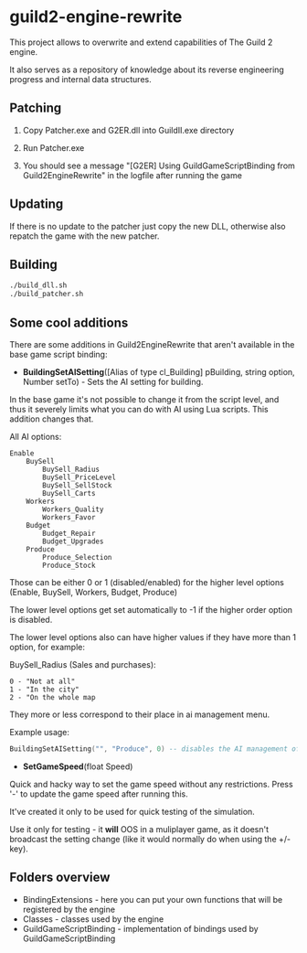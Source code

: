 # guild2-engine-rewrite

This project allows to overwrite and extend capabilities of The Guild 2 engine.

It also serves as a repository of knowledge about its reverse engineering progress and internal data structures.

## Patching

1. Copy Patcher.exe and G2ER.dll into GuildII.exe directory

2. Run Patcher.exe

3. You should see a message "\[G2ER\] Using GuildGameScriptBinding from Guild2EngineRewrite" in the logfile after running the game

## Updating

If there is no update to the patcher just copy the new DLL, otherwise also repatch the game with the new patcher.

## Building

```sh
./build_dll.sh
./build_patcher.sh
```

## Some cool additions

There are some additions in Guild2EngineRewrite that aren't available in the base game script binding:

- **BuildingSetAISetting**(\[Alias of type cl_Building\] pBuilding, string option, Number setTo) - Sets the AI setting for building. 

In the base game it's not possible to change it from the script level, and thus it severely limits what you can do with AI using Lua scripts. This addition changes that.

All AI options:

```
Enable
	BuySell
		BuySell_Radius
		BuySell_PriceLevel
		BuySell_SellStock
		BuySell_Carts
	Workers
		Workers_Quality
		Workers_Favor
	Budget
		Budget_Repair
		Budget_Upgrades
	Produce
		Produce_Selection
		Produce_Stock
```

Those can be either 0 or 1 (disabled/enabled) for the higher level options (Enable, BuySell, Workers, Budget, Produce)

The lower level options get set automatically to -1 if the higher order option is disabled.

The lower level options also can have higher values if they have more than 1 option, for example:

BuySell_Radius (Sales and purchases):

```
0 - "Not at all"
1 - "In the city"
2 - "On the whole map
```

They more or less correspond to their place in ai management menu.

Example usage:

```lua
BuildingSetAISetting("", "Produce", 0) -- disables the AI management of production completelly for building of alias ""
```


- **SetGameSpeed**(float Speed)

Quick and hacky way to set the game speed without any restrictions. Press '-' to update the game speed after running this.

It've created it only to be used for quick testing of the simulation. 

Use it only for testing - it **will** OOS in a muliplayer game, as it doesn't broadcast the setting change (like it would normally do when using the +/- key).



## Folders overview

- BindingExtensions - here you can put your own functions that will be registered by the engine
- Classes - classes used by the engine
- GuildGameScriptBinding - implementation of bindings used by GuildGameScriptBinding
